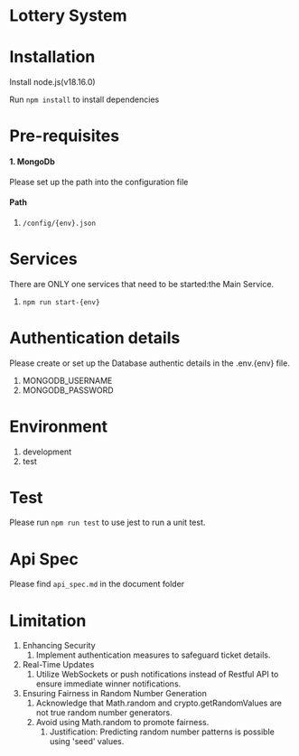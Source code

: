 # Lottery System

# Installation

Install node.js(v18.16.0)

Run `npm install` to install dependencies

# Pre-requisites

#### 1. MongoDb

Please set up the path into the configuration file

#### Path

1. `/config/{env}.json`

# Services

There are ONLY one services that need to be started:the Main Service.

1. `npm run start-{env}`

# Authentication details

Please create or set up the Database authentic details in the .env.{env} file.

1. MONGODB_USERNAME
2. MONGODB_PASSWORD

# Environment
1. development
2. test

# Test
Please run `npm run test` to use jest to run a unit test.

# Api Spec
Please find  `api_spec.md` in the document folder

# Limitation

1. Enhancing Security
   1. Implement authentication measures to safeguard ticket details.
2. Real-Time Updates
   1. Utilize WebSockets or push notifications instead of Restful API to ensure immediate winner notifications.
3. Ensuring Fairness in Random Number Generation
   1. Acknowledge that Math.random and crypto.getRandomValues are not true random number generators.
   2. Avoid using Math.random to promote fairness.
      1. Justification: Predicting random number patterns is possible using 'seed' values.










